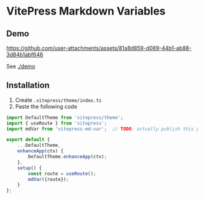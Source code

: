 # VitePress Markdown Variables

## Demo
https://github.com/user-attachments/assets/81a8d859-d089-44b1-ab88-3d84b1abf646

See [./demo](./demo)

## Installation
1. Create `.vitepress/theme/index.ts`
2. Paste the following code  
```typescript
import DefaultTheme from 'vitepress/theme';
import { useRoute } from 'vitepress';
import mdVar from 'vitepress-md-var';  // TODO: actually publish this package

export default {
    ...DefaultTheme,
    enhanceApp(ctx) {
        DefaultTheme.enhanceApp(ctx);
    },
    setup() {
        const route = useRoute();
        mdVar({route});
    }
};
```
